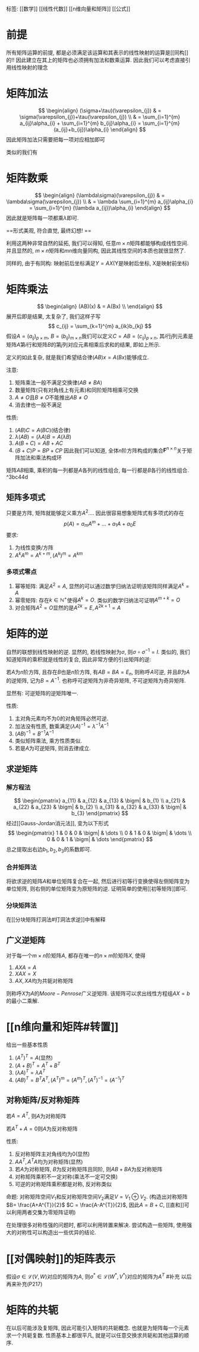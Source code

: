 标签: [[数学]] [[线性代数]] [[n维向量和矩阵]] [[公式]]

# 前提

所有矩阵运算的前提, 都是必须满足该运算和其表示的线性映射的运算是[[同构]]的!! 因此建立在其上的矩阵也必须拥有加法和数乘运算. 因此我们可以考虑直接引用线性映射的理念

# 矩阵加法

$$
\begin{align}
(\sigma+\tau)(\varepsilon_{j})  & = \sigma(\varepsilon_{j})+\tau(\varepsilon_{j}) \\
 & = \sum_{i=1}^{m} a_{ij}\alpha_{i} + \sum_{i=1}^{m} b_{ij}\alpha_{i} = \sum_{i=1}^{m} (a_{ij}+b_{ij})\alpha_{i} 
\end{align}
$$
因此矩阵加法只需要把每一项对应相加即可

类似的我们有

# 矩阵数乘

$$
\begin{align}
(\lambda\sigma)(\varepsilon_{j}) & = \lambda\sigma(\varepsilon_{j}) \\
 & = \lambda \sum_{i=1}^{m} a_{ij}\alpha_{i} = \sum_{i=1}^{m} (\lambda a_{ij})\alpha_{i}
\end{align}
$$
因此就是矩阵每一项都乘$\lambda$即可. 

==形式美观, 符合直觉, 最终幻想! ==

利用这两种非常自然的延拓, 我们可以得知, 任意$m\times n$矩阵都能够构成线性空间. 并且显然的, $m\times n$矩阵和$mn$维向量同构, 因此其线性空间的本质也就很显然了. 

同样的, 由于有同构: 映射前后坐标满足$Y=AX$(Y是映射后坐标, X是映射前坐标)

# 矩阵乘法
$$
\begin{align}
(AB)(x)  & = A(Bx) \\
\end{align}
$$
展开后即是结果, 太复杂了, 我们这样子写
$$
c_{ij} = \sum_{k=1}^{m} a_{ik}b_{kj}
$$
假设$A=(a_{ij})_{p\times m}$, $B = (b_{ij})_{m\times n}$我们可以定义$C = AB = (c_{ij})_{p\times n}$, 其$i$行$j$列元素是矩阵$A$第$i$行和矩阵$B$的第$j$列对应元素相乘后求和的结果, 即如上所示. 

定义的如此复杂, 就是我们希望结合律$(AB)x = A(Bx)$能够成立. 

注意: 
1. 矩阵乘法一般不满足交换律($AB\neq BA$)
2. 数量矩阵(只有对角线上有元素)和同阶矩阵相乘可交换
3. $A\neq O$且$B\neq O$不能推出$AB\neq O$
4. 消去律也一般不满足

性质:
1. $(AB)C = A(BC)$(结合律)
2. $\lambda(AB) = (\lambda A)B = A(\lambda B)$
3. $A(B+C) = AB+AC$
4. $(B+C)P = BP+CP$
因此我们可以知道, 全体$n$阶方阵构成的集合$\mathbf{F}^{n\times n}$关于矩阵加法和乘法构成环

矩阵$AB$相乘, 乘积的每一列都是$A$各列的线性组合, 每一行都是$B$各行的线性组合. ^3bc44d

## 矩阵多项式

只要是方阵, 矩阵就能够定义乘方$A^{2}\dots$. 因此很容易想象矩阵式有多项式的存在
$$
p(A) = a_{m}A^{m} + \dots + a_{1}A + a_{0}E
$$
要求:
1. 为线性变换/方阵
2. $A^{k}A^{m} = A^{k+m}, (A^{k})^{m} = A^{km}$

### 多项式零点

1. 幂等矩阵: 满足$A^{2}=A$, 显然的可以通过数学归纳法证明该矩阵同样满足$A^{k}=A$
2. 幂零矩阵: 存在$k \in \mathbb{N}^{+}$使得$A^{k}=O$. 类似的数学归纳法可证明$A^{m+k}=O$
3. 对合矩阵$A^{2}=O$显然的是$A^{2k}=E, A^{2k+1}=A$

# 矩阵的逆

自然的联想到线性映射的逆. 显然的, 若线性映射为$\sigma$, 则$\sigma \circ \sigma^{-1} = I$. 类似的, 我们知道矩阵的乘积就是线性的复合, 因此非常方便的引出矩阵的逆: 

若$A$为$n$阶方阵, 且存在$B$也是$n$阶方阵, 有$AB = BA = E_{n}$, 则称呼$A$可逆, 并且$B$为$A$的逆矩阵, 记为$B = A^{-1}$. 也称呼可逆矩阵为非奇异矩阵, 不可逆矩阵为奇异矩阵. 

显然有: 可逆矩阵的逆矩阵唯一. 

性质: 
1. 主对角元素均不为0的对角矩阵必然可逆. 
2. 加法没有性质, 数乘满足$(\lambda A)^{-1} = \lambda^{-1}A^{-1}$
3. $(AB)^{-1} = B^{-1}A^{-1}$
4. 类似矩阵乘法, 乘方性质类似. 
5. 若是$A$为可逆矩阵, 则消去律成立. 

## 求逆矩阵

### 解方程法

$$
\begin{pmatrix}
  a_{11} & a_{12} & a_{13} & \bigm| & b_{1} \\
  a_{21} & a_{22} & a_{23} & \bigm| & b_{2} \\
  a_{31} & a_{32} & a_{33} & \bigm| & b_{3} 
\end{pmatrix}
$$
经过[[Gauss-Jordan消元法]], 变为以下形式
$$
\begin{pmatrix}
  1 & 0 & 0 & \bigm| & \dots \\
  0 & 1 & 0 & \bigm| & \dots \\
  0 & 0 & 1 & \bigm| & \dots 
\end{pmatrix}
$$
总之提取出右边$b_{1},b_{2},b_{3}$的系数即可. 

### 合并矩阵法

将欲求逆的矩阵$A$和单位矩阵复合在一起, 然后进行初等行变换使得左侧矩阵变为单位矩阵, 则右侧的单位矩阵变为原矩阵的逆. 证明简单的使用[[初等矩阵]]即可. 

### 分块矩阵法

在[[分块矩阵打洞法#打洞法求逆]]中有解释

## 广义逆矩阵

对于每一个$m\times n$阶矩阵$A$, 都存在唯一的$n\times m$阶矩阵$X$, 使得
1. $AXA = A$
2. $XAX = X$
3. $AX,XA$均为共轭对称矩阵

则称呼$X$为$A$的$Moore-Penrose$广义逆矩阵. 该矩阵可以求出线性方程组$AX = b$的最小二乘解. 

# [[n维向量和矩阵#转置]]

给出一些基本性质
1. $(A^{T})^{T} = A$(显然)
2. $(A+B)^{T} = A^{T}+B^{T}$
3. $(\lambda A)^{T} = \lambda A^{T}$
4. $(AB)^{T} = B^{T}A^{T}, (A^{T})^{m} = (A^{m})^{T}, (A^{T})^{-1} = (A^{-1})^{T}$

## 对称矩阵/反对称矩阵

若$A = A^{T}$, 则$A$为对称矩阵

若$A^{T}+A = 0$则$A$为反对称矩阵

性质: 
1. 反对称矩阵主对角线均为0(显然)
2. $AA^{T},A^{T}A$均为对称矩阵(显然)
3. 若$A$为对称矩阵, $B$为反对称矩阵且同阶, 则$AB+BA$为反对称矩阵
4. 对称矩阵乘积不一定对称(乘法不一定可交换)
5. 可逆的对称矩阵乘积都是对称, 反对称类似

命题: 对称矩阵空间$V_{1}$和反对称矩阵空间$V_{2}$满足$V = V_{1} \oplus V_{2}$. 
(构造出对称矩阵$B= \frac{A+A^{T}}{2}$ $C = \frac{A-A^{T}}{2}$, 因此$A=B+C$, [[直和]]可以利用两者交集为零矩阵证明)

在处理很多对称性强的问题时, 都可以利用转置来解决. 尝试构造一些矩阵, 使用强大的对称性可以构造出一些优异的结论. 

# [[对偶映射]]的矩阵表示

假设$\sigma \in \mathcal{L}(V,W)$对应的矩阵为$A$, 则$\sigma^{*} \in \mathcal{L}(W^{*},V^{*})$对应的矩阵为$A^{T}$ #补充
以后再来补充(P217)

# 矩阵的共轭

在以后可能涉及复矩阵, 因此可能引入矩阵的共轭概念. 也就是为矩阵每一个元素求一个共轭复数. 性质基本上都很平凡, 就是可以任意交换求共轭和其他运算的顺序. 